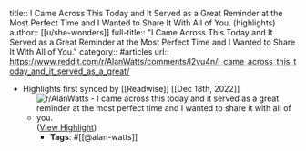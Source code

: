 title:: I Came Across This Today and It Served as a Great Reminder at the Most Perfect Time and I Wanted to Share It With All of You. (highlights)
author:: [[u/she-wonders]]
full-title:: "I Came Across This Today and It Served as a Great Reminder at the Most Perfect Time and I Wanted to Share It With All of You."
category:: #articles
url:: https://www.reddit.com/r/AlanWatts/comments/l2vu4n/i_came_across_this_today_and_it_served_as_a_great/

- Highlights first synced by [[Readwise]] [[Dec 18th, 2022]]
	- ![r/AlanWatts - I came across this today and it served as a great reminder at the most perfect time and I wanted to share it with all of you.](https://preview.redd.it/rclellf3xxc61.jpg?width=640&crop=smart&auto=webp&s=3e18836d3f3c9f4fdb60fa615f83c78ed0061856) ([View Highlight](https://read.readwise.io/read/01gmhhef2zy360yze6sfynevrj))
		- **Tags**: #[[@alan-watts]]